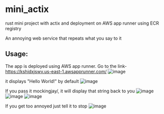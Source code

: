 # mini_actix
rust mini project with actix and deployment on AWS app runner using ECR registry

An annoying web service that repeats what you say to it

## Usage:
The app is deployed using AWS app runner. 
Go to the link- https://kshidxjswv.us-east-1.awsapprunner.com/
![image](https://user-images.githubusercontent.com/110474064/220707001-d12a83ff-26cf-4fe7-bf3f-d1de6f5d19ee.png)

it displays "Hello World!" by default
![image](https://user-images.githubusercontent.com/110474064/220707225-62eab673-b075-4755-b764-efc8353ddb09.png)

If you pass it mockingjay/<your string>, it will display that string back to you
![image](https://user-images.githubusercontent.com/110474064/220707527-43b625be-3b26-41b5-b80e-6b7e45816192.png)
![image](https://user-images.githubusercontent.com/110474064/220707648-0415faef-deef-41fb-a3e0-2172dfed8b37.png)
![image](https://user-images.githubusercontent.com/110474064/220707776-b0c66624-6c62-4bca-a1b9-5c40856b2be8.png)

If you get too annoyed just tell it to stop
![image](https://user-images.githubusercontent.com/110474064/220707976-598cd108-c0c3-4c03-bd9d-353b9e17f92d.png)

